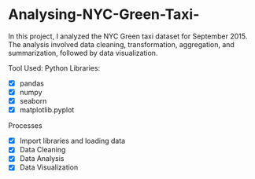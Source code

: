 # Analysing-NYC-Green-Taxi-
In this project, I analyzed the NYC Green taxi dataset for September 2015. The analysis involved data cleaning, transformation, aggregation, and summarization, followed by data visualization.

Tool Used: Python Libraries:

- [x] pandas
- [x] numpy
- [x] seaborn
- [x] matplotlib.pyplot

Processes
- [x] Import libraries and loading data
- [x] Data Cleaning
- [x] Data Analysis
- [x] Data Visualization

